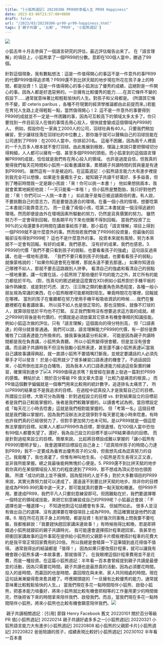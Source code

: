 ```yaml
---
title: "[小狐熊週記] 20230306 PR99的幸福人生 PR99 Happiness"
date: 2023-03-06T23:57:00+0800
draft: false
url: "/2023/03/20230306-pr99-pr99-happiness.html"
tags: ['親子共讀', '比較', 'PR99', '小狐熊週記']
---
```


![](https://blogger.googleusercontent.com/img/b/R29vZ2xl/AVvXsEgnXKxJkrmUzZXtE-pdM0kYibAs_N8MnFC8QEOekMFege0PAQVdCwAAwVkluwWXZscQmd2gYnxH2FKy7bDxYFlbwN36p2_2-f813KHN3cobPfOdggssxF8Cdro_kk0tMeI9hurqtvuihbD34uonUYmiAdV_rAjTOmymvMRwPv3wzBhxSjJYCOicj_Ig/s4080/PXL_20230304_083838435.MP.jpg)

小狐去年十月去參與了一個語言研究的評估，最近評估報告出來了。 在「語言理解」的項目上，小狐熊拿了一個PR99的分數。意即在100個人當中，勝過了99個。

針對這個現象，我有數點想法：這是一件值得開心的事這不是一件意外的事PR99的代價PR99值得追求嗎？PR99還不到比拼天賦的地步現在所花在孩子身上的時間，都是投資！1. 這是一件值得開心的事小狐測出了優秀的成績，這絕對是一件開心的事。因為人都是好逸惡勞的。一旦擁有比較優秀的能力……在其它條件不變的假設下……通常就意味著比較輕鬆愉快的人生。對孩子和父母都是。 (所謂其它條件不變，即 ceteris paribus ，各種不符現實的經濟學推論都由此前提而來。)若能在育兒人生路上走得輕鬆一點，當然值得開心！2. 這不是一件意外的事要得到PR99的成就並不一定是一件困難的事，因為可互較高下的領域太多太多了。你只要找到一件目前沒人在做的事情去用心投入，很快就會變成這個領域內PR99的人。 例如，假設你在一家員工2000人的公司，羽球社員有40人。只要我們稍加練習，至少讓球技落在羽球社的中位數上，那你幾乎就可以聲稱自己的羽球技能在公司達到了PR99：在2000人當中，你排前20名。 這毫不困難，因為兩千人裡面的一千九百多人根本就不會打羽球。由此推展到極致，理論上來說只要把領域切分得夠細，人人都可以擁有一個、甚至多個PR99的頭銜。而小狐拿到的這個語言理解PR99的成就，恰恰就是我們有在用心投入的領域。 也許是過度自信，但我真的覺得我們每天花時間和小狐熊一起看書講故事，累積親子共讀時間的質與量是有達到PR99的。 雖然這有一半是被迫的。在這篇週記：小狐熊語言能力大有進步裡提到我完全可以想像，如果是生養獨生子女，縱知親子共讀千好萬好、多多益善，但到了睡前時間我一定是跟小孩說：「來！你可以挑一本書！」 他如果想挑兩本，我就會累累地婉拒他說：「一天只能看一本哦！」但小狐熊是雙胞胎，我只好對他們說：「來！你們可以一人挑一本書！」 如此幾乎是每日被迫讀兩倍的書。有人說，不要挑戰自己的意志力，而是要營造適合的環境。在養一個小孩的情境，想要唸第二本書就只能靠意志力。 而一旦養了兩個小孩，唸第二本書就是一個沒得逃避的環境。然而即便是由外在環境因素所驅動的努力，仍然是貨真價實的努力。 雖然努力不一定會得到回報，但長期平均下來也很難不得到回報。 當我們投資了比99%的父母還要多的時間在講故事給孩子聽，那小狐在「語言理解」項目上得到一個PR99就不是什麼意外的事。然而倘若我們做了PR99的投資量，但最後的回報卻沒有得到PR99呢？ 這也不是什麼意外的事。 投資本來就有風險，努力本來就不一定會有回報。有好的成果，我們感恩。 沒有好的成果，我們也感恩。3. PR99的代價「我們不要只看到孩子的弱點，也要看看孩子的強處」 這句話反過來講，也是一樣地有道理。 「我們不要只看到孩子的強處，也要看看孩子的弱點」就像蒙格說的：「如果你知道會死在哪裡，那就永遠不要去那邊。」 如果你知道自己哪裡不如人，那就不要去這路跟別人拼拳。 看清自己的強處和看清自己的弱點一樣地重要。講一句實在話，小狐熊除了那些優於平均的能力之外，其它所有的能力都低於平均。 (對，恆真句的敘述總是這麼實在XD)例如小狐熊對於手機平板的操作熟練度、或是對於巧虎、波力、汪汪隊之類的動畫角色熟悉程度，各種一般小朋友視為常識的東西，在小狐熊眼裡可能都相對陌生。畢竟時間花在哪裡，回報就在哪裡。 當別的孩子在餐廳都在努力使用手機平板吸收資訊的時候……我們在餐廳裡都在看書講故事。 所以技不如人也是很正常的。那也沒關係，就像不打球的人，就算球技低於平均也不打緊。 反正我們暫時沒有想要追求這方面的成就。總之PR99的背後是有代價的，代價就是必須放棄其它原本有機會專精的知識技能。例如小狐這次做的評估，只有「語言理解」這個面向的得分特別高， 但「口語表達」的得分就普普通通。 我們可以說，語言理解能力PR99的代價，有一部份是靠犧牲了口語表達能力所換來的。據我事後諸葛分析起來， 可能是因為親子共讀時間都是我在負責講，小狐熊負責聽。 所以小狐熊變得很會聽，但是並沒有很會講。而且親子共讀時我不但沒有鼓勵小狐熊表達，甚至還不讓小狐熊表達![](https://fonts.gstatic.com/s/e/notoemoji/15.0/1f923/32.png)當我自己講故事講得興起，就一直請小狐熊不要插嘴打斷我，並規定要講話的人必須先舉手才可以發言！ 於是小狐熊就少了很多練習口語表達的機會了。不過話說回來，小狐熊倒也並非白白犧牲， 因為我本人的口語表達能力經過這些紮實的練習，確實得到進步了![](https://fonts.gstatic.com/s/e/notoemoji/15.0/1f606/32.png)4. PR99值得追求嗎？我曾經在臉書上發過一篇對於PR99的感慨。 轉貼於此：關於百分等級 PR 值文章大意是「比較乃是痛苦的根源。」 而PR值這個數字偏偏就是一個專門用來比較用的統計數字。追逐排名太痛苦了， 所以PR99的結果並不是我追求的目標。 在過程中認真投入才是我幫自己訂的目標。所謂設立目標，大致可分為兩種：針對過程設立的目標 vs. 針對結果設立的目標前者是我們自己較能掌握的，後者是我們較難掌握的。以讀書考試為例，當目標設定成「每天花三小時去唸書」這就是我們相對能掌握的。 但「考第一名」這個目標就是我們難以掌握的，因為我們沒辦法決定競爭對手每天要花幾小時來唸書。有時也許我們真的已經很努力了，但對手更加努力也未可知。是以PR99就是一個這麼無法掌握的目標。如果人人都以PR99作為目標，那很遺憾，在100個人當中恐怕有99個人都要失望了。還好，我為自己設立的目標不是以PR結果導向的目標。 而是針對過程來設立的目標。簡單來說， 比起將目標設成難以掌握的「讓小狐熊有PR99的聰明才智」， 我會選擇把目標設在自己身上：「認真陪伴孩子的時間心力達到PR99」我不一定要成為養育出優秀孩子的父母，但我想先成為認真努力的自己。我栽種了，我也澆灌了，但惟有神叫他生長。 小狐熊是否生長得又正又直，並非我所能掌握。總之我最後能夠無愧於心便是。5. PR99還不到比拼天賦的地步若你真的在某個領域投入努力的程度達到了PR99，那不想成為頂尖恐怕也很困難。 所謂「成功的路上並不擁擠，因為堅持的人並不多」對於大多數項目的PR99來說，其實光靠努力就可以達成了，還遠遠不到要比拼天賦的地步。除非你的目標是成為PR99.99的萬中選一天才，那可能就真的要靠一點天賦和機運。 但PR99不用。要達成PR99，我們平凡人只要刻意練習即可。但困難點在於，我們要選擇哪一個特定的領域或技能，來把它刻意練習成自己的PR99呢？小狐最近會說：「不選擇也是一種選擇～」 不知道他對這句話體會有多深。 但誠然如此。 很多人並沒有做出自己的選擇、沒有選擇要在哪個項目上成為PR99。而這確實就是他們的選擇。6. 現在所花在孩子身上的時間，都是投資！有好幾次同事晚上問我要不要吃飯，我都推辭說：「我要趕快趕回家講床邊故事！」有時候拖得比較晚，若是即將錯過小狐熊就寢前的親子共讀時光， 我可能還會選擇搭計程車趕回家。 我甚至也把衝回家講故事的這件事寫在提供給小狐熊的父親節卡片模板裡搭計程車的花費大約是我平常正常回家費用的20倍。 所以我總是會精算一下這筆錢到底花得值不值得。 通常我得出的結論都是「值得！」 因為如果只要改搭計程車，就可以讓我有機會跟小狐熊多講一本故事書，那就值得了。 在我眼裡這個計程車費用並不是花費，而是一種投資。在這篇小狐熊週記：半年看一百本書曾經提到親子共讀是最便宜的活動，因為只需要花時間。親子共讀也是最昂貴的活動，因為必須要花時間。投入的是時間，而贏回的也是時間，贏回現在與未來、家人共同相處的時間。現在這句話漸漸變得愈來愈具體了。呼應開頭提的「一旦擁有比較優秀的能力，通常就意味著比較輕鬆愉快的人生。」 當我們現在多花一點時間陪伴小狐熊、啟發小狐熊，把基本能力培養好，將來小狐熊就比較有機會把相等的工作量用更少的時間做完，然後把省下來的時間拿來陪伴我們、啟發我們。而且，當我們現在多花一點時間陪伴小狐熊，將來小狐熊也比較有機會願意陪伴我們。![](https://blogger.googleusercontent.com/img/b/R29vZ2xl/AVvXsEgnXKxJkrmUzZXtE-pdM0kYibAs_N8MnFC8QEOekMFege0PAQVdCwAAwVkluwWXZscQmd2gYnxH2FKy7bDxYFlbwN36p2_2-f813KHN3cobPfOdggssxF8Cdro_kk0tMeI9hurqtvuihbD34uonUYmiAdV_rAjTOmymvMRwPv3wzBhxSjJYCOicj_Ig/s320/PXL_20230304_083838435.MP.jpg)

 親子共讀相關週記：[引用] 節錄 Henry Facebook 舊文 20220101 關於百分等級 PR 值[小狐熊週記] 20220214 親子共讀好處多多之一[小狐熊週記] 20220321 小狐熊語言能力大有進步[小狐熊週記] 20220808 給小狐熊的父親節卡片[小狐熊週記] 20220822 爸爸陪讀的孩子，成績表現比較好[小狐熊週記] 20230102 半年看一百本書


